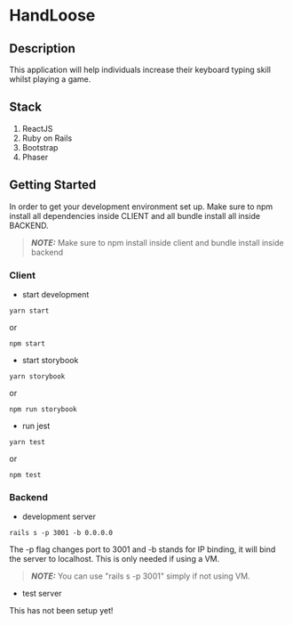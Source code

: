 # HandLoose

## Description

This application will help individuals increase their keyboard typing skill whilst playing a game.

## Stack

1. ReactJS
2. Ruby on Rails
3. Bootstrap
4. Phaser

## Getting Started

In order to get your development environment set up.
Make sure to npm install all dependencies inside CLIENT and all bundle install all inside BACKEND.

> **_NOTE:_** Make sure to npm install inside client and bundle install inside backend

### Client

- start development

```
yarn start
```

or

```
npm start
```

- start storybook

```
yarn storybook
```

or

```
npm run storybook
```

- run jest

```
yarn test
```

or

```
npm test
```

### Backend

- development server

```
rails s -p 3001 -b 0.0.0.0
```

The -p flag changes port to 3001 and -b stands for IP binding, it will bind the server to localhost. This is only needed if using a VM.

> **_NOTE:_** You can use "rails s -p 3001" simply if not using VM.

- test server

This has not been setup yet!
